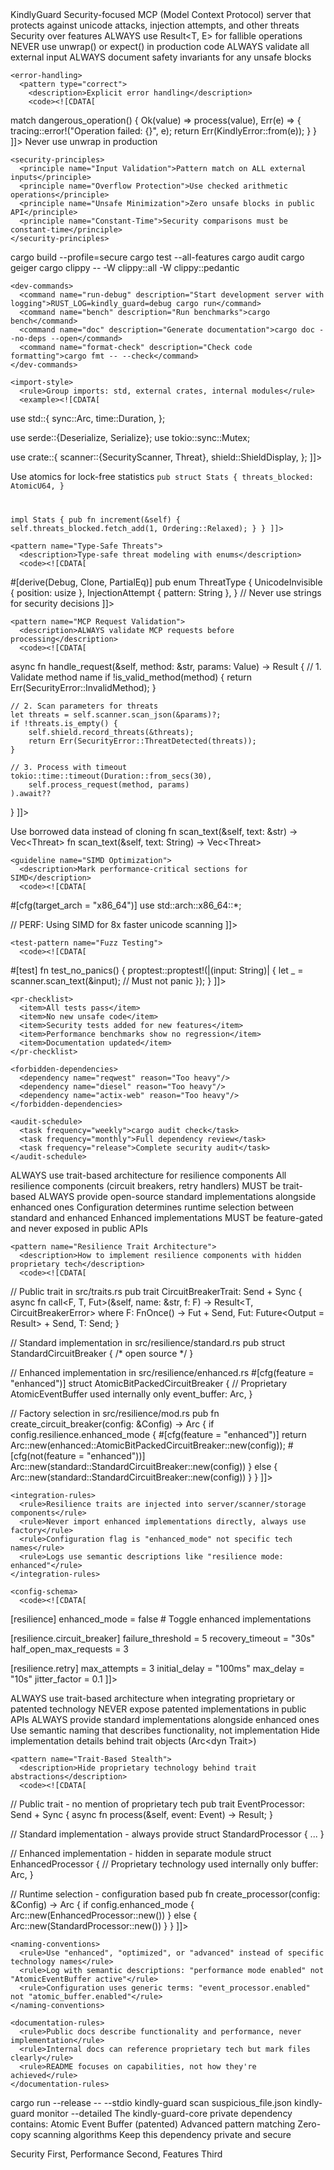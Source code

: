 <?xml version="1.0" encoding="UTF-8"?>
<claude-configuration>
  <project>
    <name>KindlyGuard</name>
    <description>Security-focused MCP (Model Context Protocol) server that protects against unicode attacks, injection attempts, and other threats</description>
    <priority>Security over features</priority>
  </project>

  <security-requirements priority="CRITICAL">
    <rust-standards mandatory="true">
      <rule id="1">ALWAYS use Result&lt;T, E&gt; for fallible operations</rule>
      <rule id="2">NEVER use unwrap() or expect() in production code</rule>
      <rule id="3">ALWAYS validate all external input</rule>
      <rule id="4">ALWAYS document safety invariants for any unsafe blocks</rule>
    </rust-standards>

    <error-handling>
      <pattern type="correct">
        <description>Explicit error handling</description>
        <code><![CDATA[
match dangerous_operation() {
    Ok(value) => process(value),
    Err(e) => {
        tracing::error!("Operation failed: {}", e);
        return Err(KindlyError::from(e));
    }
}
        ]]></code>
      </pattern>
      <pattern type="forbidden">
        <description>Never use unwrap in production</description>
        <code><![CDATA[
let value = dangerous_operation().unwrap(); // FORBIDDEN
        ]]></code>
      </pattern>
    </error-handling>

    <security-principles>
      <principle name="Input Validation">Pattern match on ALL external inputs</principle>
      <principle name="Overflow Protection">Use checked arithmetic operations</principle>
      <principle name="Unsafe Minimization">Zero unsafe blocks in public API</principle>
      <principle name="Constant-Time">Security comparisons must be constant-time</principle>
    </security-principles>
  </security-requirements>

  <commands>
    <build-commands>
      <command name="build-secure" description="Build with security profile">cargo build --profile=secure</command>
      <command name="test-all" description="Run all tests including security tests">cargo test --all-features</command>
      <command name="audit" description="Run security audit">cargo audit</command>
      <command name="check-unsafe" description="Check for unsafe code">cargo geiger</command>
      <command name="lint" description="Lint with all warnings">cargo clippy -- -W clippy::all -W clippy::pedantic</command>
    </build-commands>

    <dev-commands>
      <command name="run-debug" description="Start development server with logging">RUST_LOG=kindly_guard=debug cargo run</command>
      <command name="bench" description="Run benchmarks">cargo bench</command>
      <command name="doc" description="Generate documentation">cargo doc --no-deps --open</command>
      <command name="format-check" description="Check code formatting">cargo fmt -- --check</command>
    </dev-commands>
  </commands>

  <code-organization>
    <module-structure>
      <module path="src/scanner/" description="Threat detection (unicode, injection, patterns)"/>
      <module path="src/shield/" description="UI display components"/>
      <module path="src/server/" description="MCP protocol handling"/>
      <module path="src/config/" description="Configuration management"/>
    </module-structure>

    <import-style>
      <rule>Group imports: std, external crates, internal modules</rule>
      <example><![CDATA[
use std::{
    sync::Arc,
    time::Duration,
};

use serde::{Deserialize, Serialize};
use tokio::sync::Mutex;

use crate::{
    scanner::{SecurityScanner, Threat},
    shield::ShieldDisplay,
};
      ]]></example>
    </import-style>
  </code-organization>

  <security-patterns>
    <pattern name="Thread-Safe Statistics">
      <description>Use atomics for lock-free statistics</description>
      <code><![CDATA[
use std::sync::atomic::{AtomicU64, Ordering};

pub struct Stats {
    threats_blocked: AtomicU64,
}

impl Stats {
    pub fn increment(&self) {
        self.threats_blocked.fetch_add(1, Ordering::Relaxed);
    }
}
      ]]></code>
    </pattern>

    <pattern name="Type-Safe Threats">
      <description>Type-safe threat modeling with enums</description>
      <code><![CDATA[
#[derive(Debug, Clone, PartialEq)]
pub enum ThreatType {
    UnicodeInvisible { position: usize },
    InjectionAttempt { pattern: String },
}
// Never use strings for security decisions
      ]]></code>
    </pattern>

    <pattern name="MCP Request Validation">
      <description>ALWAYS validate MCP requests before processing</description>
      <code><![CDATA[
async fn handle_request(&self, method: &str, params: Value) -> Result<Value> {
    // 1. Validate method name
    if !is_valid_method(method) {
        return Err(SecurityError::InvalidMethod);
    }
    
    // 2. Scan parameters for threats
    let threats = self.scanner.scan_json(&params)?;
    if !threats.is_empty() {
        self.shield.record_threats(&threats);
        return Err(SecurityError::ThreatDetected(threats));
    }
    
    // 3. Process with timeout
    tokio::time::timeout(Duration::from_secs(30), 
        self.process_request(method, params)
    ).await??
}
      ]]></code>
    </pattern>
  </security-patterns>

  <performance-guidelines>
    <guideline name="Zero-Copy">
      <rule>Use borrowed data instead of cloning</rule>
      <good>fn scan_text(&amp;self, text: &amp;str) -> Vec&lt;Threat&gt;</good>
      <bad>fn scan_text(&amp;self, text: String) -> Vec&lt;Threat&gt;</bad>
    </guideline>

    <guideline name="SIMD Optimization">
      <description>Mark performance-critical sections for SIMD</description>
      <code><![CDATA[
#[cfg(target_arch = "x86_64")]
use std::arch::x86_64::*;

// PERF: Using SIMD for 8x faster unicode scanning
      ]]></code>
    </guideline>
  </performance-guidelines>

  <testing-requirements>
    <test-pattern name="Security Tests">
      <code><![CDATA[
#[test]
fn test_unicode_injection() {
    let scanner = SecurityScanner::new();
    let threats = scanner.scan_text("Hello\u{202E}World");
    assert!(!threats.is_empty());
    assert_eq!(threats[0].threat_type, ThreatType::UnicodeBiDi);
}
      ]]></code>
    </test-pattern>

    <test-pattern name="Fuzz Testing">
      <code><![CDATA[
#[test]
fn test_no_panics() {
    proptest::proptest!(|(input: String)| {
        let _ = scanner.scan_text(&input); // Must not panic
    });
}
      ]]></code>
    </test-pattern>
  </testing-requirements>

  <git-workflow>
    <commit-format>
      <template type="feat">feat(module): description</template>
      <template type="fix">fix(module): description</template>
      <template type="perf">perf(module): description</template>
      <template type="security">security: description</template>
      <template type="docs">docs: description</template>
    </commit-format>

    <pr-checklist>
      <item>All tests pass</item>
      <item>No new unsafe code</item>
      <item>Security tests added for new features</item>
      <item>Performance benchmarks show no regression</item>
      <item>Documentation updated</item>
    </pr-checklist>
  </git-workflow>

  <dependency-management>
    <approved-dependencies>
      <dependency name="unicode-security" version="0.1" reason="Unicode threat detection"/>
      <dependency name="regex" version="1.11" reason="Pattern matching with size limits"/>
      <dependency name="sha2" version="0.10" reason="Integrity checks"/>
    </approved-dependencies>

    <forbidden-dependencies>
      <dependency name="reqwest" reason="Too heavy"/>
      <dependency name="diesel" reason="Too heavy"/>
      <dependency name="actix-web" reason="Too heavy"/>
    </forbidden-dependencies>

    <audit-schedule>
      <task frequency="weekly">cargo audit check</task>
      <task frequency="monthly">Full dependency review</task>
      <task frequency="release">Complete security audit</task>
    </audit-schedule>
  </dependency-management>

  <architecture-decisions>
    <decision name="No unsafe in public API" reason="Maintains memory safety guarantees"/>
    <decision name="Atomic statistics" reason="Lock-free performance monitoring"/>
    <decision name="Type-safe threats" reason="Compile-time security validation"/>
    <decision name="Result everywhere" reason="Explicit error handling, no surprises"/>
    <decision name="Trait-based architecture" reason="Enables stealth integration of proprietary technology"/>
  </architecture-decisions>

  <resilience-architecture priority="CRITICAL">
    <principle>ALWAYS use trait-based architecture for resilience components</principle>
    <rule id="1">All resilience components (circuit breakers, retry handlers) MUST be trait-based</rule>
    <rule id="2">ALWAYS provide open-source standard implementations alongside enhanced ones</rule>
    <rule id="3">Configuration determines runtime selection between standard and enhanced</rule>
    <rule id="4">Enhanced implementations MUST be feature-gated and never exposed in public APIs</rule>
    
    <pattern name="Resilience Trait Architecture">
      <description>How to implement resilience components with hidden proprietary tech</description>
      <code><![CDATA[
// Public trait in src/traits.rs
pub trait CircuitBreakerTrait: Send + Sync {
    async fn call<F, T, Fut>(&self, name: &str, f: F) -> Result<T, CircuitBreakerError>
    where F: FnOnce() -> Fut + Send,
          Fut: Future<Output = Result<T>> + Send,
          T: Send;
}

// Standard implementation in src/resilience/standard.rs
pub struct StandardCircuitBreaker { /* open source */ }

// Enhanced implementation in src/resilience/enhanced.rs
#[cfg(feature = "enhanced")]
struct AtomicBitPackedCircuitBreaker {
    // Proprietary AtomicEventBuffer used internally only
    event_buffer: Arc<AtomicEventBuffer>,
}

// Factory selection in src/resilience/mod.rs
pub fn create_circuit_breaker(config: &Config) -> Arc<dyn CircuitBreakerTrait> {
    if config.resilience.enhanced_mode {
        #[cfg(feature = "enhanced")]
        return Arc::new(enhanced::AtomicBitPackedCircuitBreaker::new(config));
        #[cfg(not(feature = "enhanced"))]
        Arc::new(standard::StandardCircuitBreaker::new(config))
    } else {
        Arc::new(standard::StandardCircuitBreaker::new(config))
    }
}
      ]]></code>
    </pattern>

    <integration-rules>
      <rule>Resilience traits are injected into server/scanner/storage components</rule>
      <rule>Never import enhanced implementations directly, always use factory</rule>
      <rule>Configuration flag is "enhanced_mode" not specific tech names</rule>
      <rule>Logs use semantic descriptions like "resilience mode: enhanced"</rule>
    </integration-rules>

    <config-schema>
      <code><![CDATA[
[resilience]
enhanced_mode = false  # Toggle enhanced implementations

[resilience.circuit_breaker]
failure_threshold = 5
recovery_timeout = "30s"
half_open_max_requests = 3

[resilience.retry]
max_attempts = 3
initial_delay = "100ms"
max_delay = "10s"
jitter_factor = 0.1
      ]]></code>
    </config-schema>
  </resilience-architecture>

  <stealth-integration priority="PARAMOUNT">
    <principle>ALWAYS use trait-based architecture when integrating proprietary or patented technology</principle>
    <rule id="1">NEVER expose patented implementations in public APIs</rule>
    <rule id="2">ALWAYS provide standard implementations alongside enhanced ones</rule>
    <rule id="3">Use semantic naming that describes functionality, not implementation</rule>
    <rule id="4">Hide implementation details behind trait objects (Arc&lt;dyn Trait&gt;)</rule>
    
    <pattern name="Trait-Based Stealth">
      <description>Hide proprietary technology behind trait abstractions</description>
      <code><![CDATA[
// Public trait - no mention of proprietary tech
pub trait EventProcessor: Send + Sync {
    async fn process(&self, event: Event) -> Result<Handle>;
}

// Standard implementation - always provide
struct StandardProcessor { ... }

// Enhanced implementation - hidden in separate module
struct EnhancedProcessor {
    // Proprietary technology used internally only
    buffer: Arc<ProprietaryBuffer>,
}

// Runtime selection - configuration based
pub fn create_processor(config: &Config) -> Arc<dyn EventProcessor> {
    if config.enhanced_mode {
        Arc::new(EnhancedProcessor::new())
    } else {
        Arc::new(StandardProcessor::new())
    }
}
      ]]></code>
    </pattern>

    <naming-conventions>
      <rule>Use "enhanced", "optimized", or "advanced" instead of specific technology names</rule>
      <rule>Log with semantic descriptions: "performance mode enabled" not "AtomicEventBuffer active"</rule>
      <rule>Configuration uses generic terms: "event_processor.enabled" not "atomic_buffer.enabled"</rule>
    </naming-conventions>

    <documentation-rules>
      <rule>Public docs describe functionality and performance, never implementation</rule>
      <rule>Internal docs can reference proprietary tech but mark files clearly</rule>
      <rule>README focuses on capabilities, not how they're achieved</rule>
    </documentation-rules>
  </stealth-integration>

  <quick-reference>
    <command name="run-server">cargo run --release -- --stdio</command>
    <command name="scan-file">kindly-guard scan suspicious_file.json</command>
    <command name="monitor">kindly-guard monitor --detailed</command>
  </quick-reference>

  <private-core>
    <description>The kindly-guard-core private dependency contains:</description>
    <component>Atomic Event Buffer (patented)</component>
    <component>Advanced pattern matching</component>
    <component>Zero-copy scanning algorithms</component>
    <note>Keep this dependency private and secure</note>
  </private-core>

  <motto priority="HIGHEST">Security First, Performance Second, Features Third</motto>
</claude-configuration>